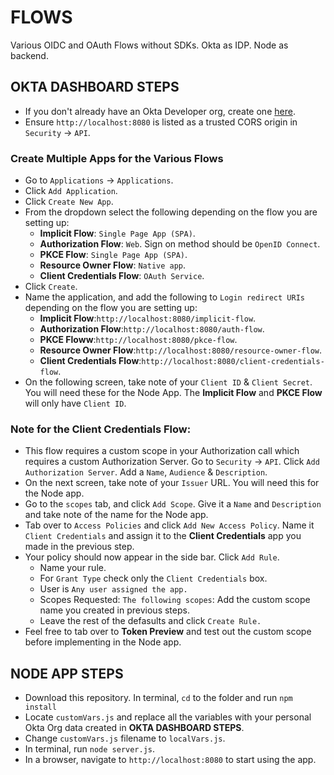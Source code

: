 # FLOWS
Various OIDC and OAuth Flows without SDKs. Okta as IDP. Node as backend.

## OKTA DASHBOARD STEPS
* If you don't already have an Okta Developer org, create one [here](https://developer.okta.com/).
* Ensure `http://localhost:8080` is listed as a trusted CORS origin in `Security` -> `API`. 
### Create Multiple Apps for the Various Flows
* Go to `Applications` -> `Applications`. 
* Click `Add Application`.
* Click `Create New App`.
* From the dropdown select the following depending on the flow you are setting up:
  - **Implicit Flow**: `Single Page App (SPA)`.
  - **Authorization Flow**: `Web`. Sign on method should be `OpenID Connect`.
  - **PKCE Flow**: `Single Page App (SPA)`.
  - **Resource Owner Flow**: `Native app`.
  - **Client Credentials Flow**: `OAuth Service`.
* Click `Create`.
* Name the application, and add the following to `Login redirect URIs` depending on the flow you are setting up:
  - **Implicit Flow**:`http://localhost:8080/implicit-flow`.
  - **Authorization Flow**:`http://localhost:8080/auth-flow`.
  - **PKCE Floww**:`http://localhost:8080/pkce-flow`.
  - **Resource Owner Flow**:`http://localhost:8080/resource-owner-flow`.
  - **Client Credentials Flow**:`http://localhost:8080/client-credentials-flow`.
* On the following screen, take note of your `Client ID` & `Client Secret`. You will need these for the Node App. The **Implicit Flow** and **PKCE Flow** will only have `Client ID`.

### Note for the Client Credentials Flow:
* This flow requires a custom scope in your Authorization call which requires a custom Authorization Server. Go to `Security` -> `API`. Click `Add Authorization Server`. Add a `Name`, `Audience` & `Description`.
* On the next screen, take note of your `Issuer` URL. You will need this for the Node app.
* Go to the `scopes` tab, and click `Add Scope`. Give it a `Name` and `Description` and take note of the name for the Node app.
* Tab over to `Access Policies` and click `Add New Access Policy`. Name it `Client Credentials` and assign it to the **Client Credentials** app you made in the previous step.
* Your policy should now appear in the side bar. Click `Add Rule`.
  - Name your rule. 
  - For `Grant Type` check only the `Client Credentials` box.
  - User is `Any user assigned the app.`
  - Scopes Requested: `The following scopes`: Add the custom scope name you created in previous steps.
  - Leave the rest of the defasults and click `Create Rule.`
 * Feel free to tab over to **Token Preview** and test out the custom scope before implementing in the Node app.

## NODE APP STEPS

* Download this repository. In terminal, `cd` to the folder and run `npm install`
* Locate `customVars.js` and replace all the variables with your personal Okta Org data created in **OKTA DASHBOARD STEPS**.
* Change `customVars.js` filename to `localVars.js`.
* In terminal, run `node server.js`.
* In a browser, navigate to `http://localhost:8080` to start using the app.



